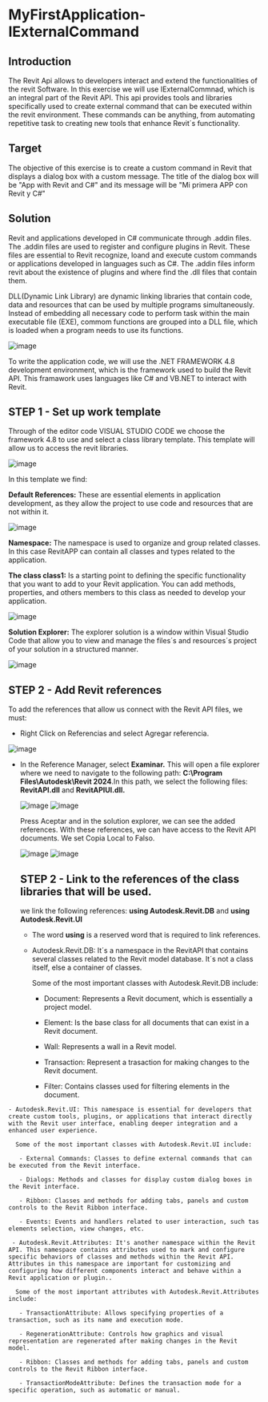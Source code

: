 # MyFirstApplication-IExternalCommand

## Introduction

The Revit Api allows to developers interact and extend the functionalities of the revit Software.
In this exercise we will use IExternalCommnad, which is an integral part of the Revit API. This api provides tools and libraries specifically used to create external command that can be executed within the revit environment.
These commands can be anything, from automating repetitive task to creating new tools that enhance Revit´s functionality.

## Target

The objective of this exercise is to create a custom command in Revit that displays a dialog box with a custom message. 
The title of the dialog box will be "App with Revit and C#" and its message will be "Mi primera APP con Revit y C#"

## Solution

Revit and applications developed in C# communicate through .addin files.
The .addin files are used to register and configure plugins in Revit. These files are essential to Revit recognize, loand and execute custom commands or applications developed in languages such as C#.
The .addin files inform revit about the existence of plugins and where find the .dll files that contain them.

DLL(Dynamic Link Library) are dynamic linking libraries that contain code, data and resources that can be used by multiple programs simultaneously. Instead of embedding all necessary code to perform task within the main executable file (EXE), commom functions are grouped into a DLL file, which is loaded when a program needs to use its functions.

![image](https://github.com/AndresF-SanchezG/MyFirstApplication-IExternalCommand/assets/113924667/b5cb7679-dba5-4dd6-8493-bb6023cb8c87)

To write the application code, we will use the .NET FRAMEWORK 4.8 development environment, which is the framework used to build the Revit API. This framawork uses languages like C# and VB.NET to interact with Revit.

## STEP 1 - Set up work template

Through of the editor code VISUAL STUDIO CODE we choose the framework 4.8 to use and select a class library template. This template will allow us to access the revit libraries.

![image](https://github.com/AndresF-SanchezG/MyFirstApplication-IExternalCommand/assets/113924667/c500500a-88ed-4bcf-aea4-b72e05c93f1c)

In this template we find:

  **Default References:** These are essential elements in application development, as they allow the project to use code and resources that are not within it.

  ![image](https://github.com/AndresF-SanchezG/MyFirstApplication-IExternalCommand/assets/113924667/7154ac33-4b18-4198-a7ac-a5cb0799f65e)

  **Namespace:** The namespace is used to organize and group related classes. In this case RevitAPP can contain all classes and types related to the application.

  **The class class1:** Is a starting point to defining the specific functionality that you want to add to your Revit application. You can add methods, properties, and others members to this class as needed to develop your application.

  ![image](https://github.com/AndresF-SanchezG/MyFirstApplication-IExternalCommand/assets/113924667/2a50ad86-b97a-4187-b141-a8d5295f6799)

  **Solution Explorer:** The explorer solution is a window within Visual Studio Code that allow you to view and manage the files´s and resources´s project of your solution in a structured manner.

  ![image](https://github.com/AndresF-SanchezG/MyFirstApplication-IExternalCommand/assets/113924667/2272a4b7-c21c-4ed0-a23e-82bcbc8eedfe)

  ## STEP 2 - Add Revit references

  To add the references that allow us connect with the Revit API files, we must:

   - Right Click on Referencias and select Agregar referencia.

   ![image](https://github.com/AndresF-SanchezG/MyFirstApplication-IExternalCommand/assets/113924667/05a8a1c5-4548-40cc-a864-8c24cdfe16ff)

   - In the Reference Manager, select **Examinar.** This will open a file explorer where we need to navigate to the following path: **C:\Program Files\Autodesk\Revit 2024**.In this path, we select the following files: **RevitAPI.dll** and **RevitAPIUI.dll.**
     

     ![image](https://github.com/AndresF-SanchezG/MyFirstApplication-IExternalCommand/assets/113924667/eac18fe8-e9c0-48f2-8ca7-498642c83b46)
     ![image](https://github.com/AndresF-SanchezG/MyFirstApplication-IExternalCommand/assets/113924667/a3f9794a-5cc8-460e-8df7-5a6016829cec)

     Press Aceptar and in the solution explorer, we can see the added references. With these references, we can have access to the Revit API documents. We set Copia Local to Falso.

     ![image](https://github.com/AndresF-SanchezG/MyFirstApplication-IExternalCommand/assets/113924667/7731dd67-77fc-4468-88b4-429e7cf62f20)
     ![image](https://github.com/AndresF-SanchezG/MyFirstApplication-IExternalCommand/assets/113924667/fa183e5a-76b1-47e3-8e47-952f555de233)

      ## STEP 2 - Link to the references of the class libraries that will be used.

     we link the following references: **using Autodesk.Revit.DB** and **using Autodesk.Revit.UI**

     - The word **using** is a reserved word that is required to link references.
       
     - Autodesk.Revit.DB: It´s a namespace in the RevitAPI that contains several classes related to the Revit model database. It´s not a class itself, else a container of classes.

       Some of the most important classes with Autodesk.Revit.DB include:

        - Document: Represents a Revit document, which is essentially a project model.
          
        - Element: Is the base class for all documents that can exist in a Revit document.
          
        - Wall: Represents a wall in a Revit model.
          
        - Transaction: Represent a trasaction for making changes to the Revit document.
          
        - Filter: Contains classes used for filtering elements in the document.
      
    - Autodesk.Revit.UI: This namespace is essential for developers that create custom tools, plugins, or applications that interact directly with the Revit user interface, enabling deeper integration and a enhanced user experience.
    
      Some of the most important classes with Autodesk.Revit.UI include:

       - External Commands: Classes to define external commands that can be executed from the Revit interface.

       - Dialogs: Methods and classes for display custom dialog boxes in the Revit interface.

       - Ribbon: Classes and methods for adding tabs, panels and custom controls to the Revit Ribbon interface.

       - Events: Events and handlers related to user interaction, such tas elements selection, view changes, etc.

     - Autodesk.Revit.Attributes: It's another namespace within the Revit API. This namespace contains attributes used to mark and configure specific behaviors of classes and methods within the Revit API. Attributes in this namespace are important for customizing and configuring how different components interact and behave within a Revit application or plugin..
    
      Some of the most important attributes with Autodesk.Revit.Attributes include:

       - TransactionAttribute: Allows specifying properties of a transaction, such as its name and execution mode.

       - RegenerationAttribute: Controls how graphics and visual representation are regenerated after making changes in the Revit model.

       - Ribbon: Classes and methods for adding tabs, panels and custom controls to the Revit Ribbon interface.

       - TransactionModeAttribute: Defines the transaction mode for a specific operation, such as automatic or manual.

     





    
 


    





